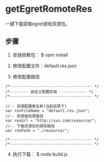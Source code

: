 # getEgretRomoteRes
一键下载获取egret游戏资源包。

## 步骤

1. 安装依赖包： $ npm install

2. 修改配置文件：default.res.json

3. 修改配置路径


```
/*------------------------------------ */
/*-------- 自定义配置区域 ------------ */
/*------------------------------------ */

//-- 资源配置表名称(当前目录下)
var resFileName = "default.res.json";   
//-- 资源根目录路径
var resUrl = "http://xxx.com/resource/";  
//-- 下载资源后的保存路径
var resPath = "./resource/";

/*------------------------------------ */
/*------------------------------------ */
```

4. 执行下载： $ node build.js
